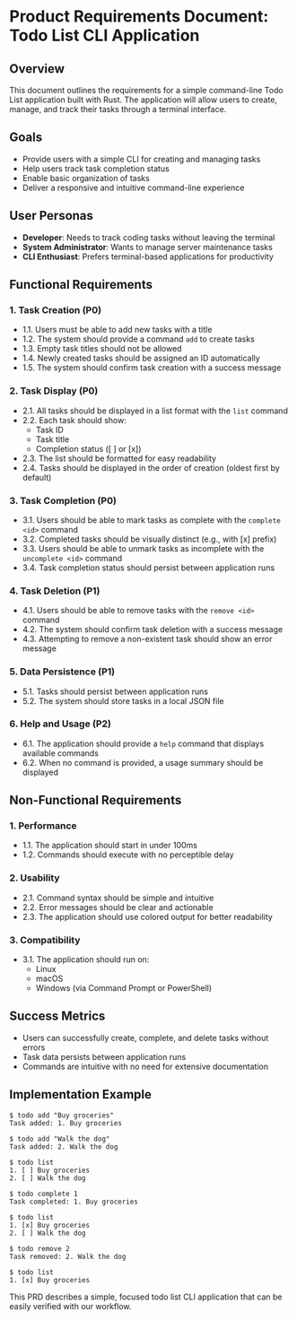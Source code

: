 # Product Requirements Document: Todo List CLI Application

## Overview

This document outlines the requirements for a simple command-line Todo List application built with Rust. The application will allow users to create, manage, and track their tasks through a terminal interface.

## Goals

- Provide users with a simple CLI for creating and managing tasks
- Help users track task completion status
- Enable basic organization of tasks
- Deliver a responsive and intuitive command-line experience

## User Personas

- **Developer**: Needs to track coding tasks without leaving the terminal
- **System Administrator**: Wants to manage server maintenance tasks
- **CLI Enthusiast**: Prefers terminal-based applications for productivity

## Functional Requirements

### 1. Task Creation (P0)

- 1.1. Users must be able to add new tasks with a title
- 1.2. The system should provide a command `add` to create tasks
- 1.3. Empty task titles should not be allowed
- 1.4. Newly created tasks should be assigned an ID automatically
- 1.5. The system should confirm task creation with a success message

### 2. Task Display (P0)

- 2.1. All tasks should be displayed in a list format with the `list` command
- 2.2. Each task should show:
  - Task ID
  - Task title
  - Completion status ([ ] or [x])
- 2.3. The list should be formatted for easy readability
- 2.4. Tasks should be displayed in the order of creation (oldest first by default)

### 3. Task Completion (P0)

- 3.1. Users should be able to mark tasks as complete with the `complete <id>` command
- 3.2. Completed tasks should be visually distinct (e.g., with [x] prefix)
- 3.3. Users should be able to unmark tasks as incomplete with the `uncomplete <id>` command
- 3.4. Task completion status should persist between application runs

### 4. Task Deletion (P1)

- 4.1. Users should be able to remove tasks with the `remove <id>` command
- 4.2. The system should confirm task deletion with a success message
- 4.3. Attempting to remove a non-existent task should show an error message

### 5. Data Persistence (P1)

- 5.1. Tasks should persist between application runs
- 5.2. The system should store tasks in a local JSON file

### 6. Help and Usage (P2)

- 6.1. The application should provide a `help` command that displays available commands
- 6.2. When no command is provided, a usage summary should be displayed

## Non-Functional Requirements

### 1. Performance

- 1.1. The application should start in under 100ms
- 1.2. Commands should execute with no perceptible delay

### 2. Usability

- 2.1. Command syntax should be simple and intuitive
- 2.2. Error messages should be clear and actionable
- 2.3. The application should use colored output for better readability

### 3. Compatibility

- 3.1. The application should run on:
  - Linux
  - macOS
  - Windows (via Command Prompt or PowerShell)

## Success Metrics

- Users can successfully create, complete, and delete tasks without errors
- Task data persists between application runs
- Commands are intuitive with no need for extensive documentation

## Implementation Example

```
$ todo add "Buy groceries"
Task added: 1. Buy groceries

$ todo add "Walk the dog"
Task added: 2. Walk the dog

$ todo list
1. [ ] Buy groceries
2. [ ] Walk the dog

$ todo complete 1
Task completed: 1. Buy groceries

$ todo list
1. [x] Buy groceries
2. [ ] Walk the dog

$ todo remove 2
Task removed: 2. Walk the dog

$ todo list
1. [x] Buy groceries
```

This PRD describes a simple, focused todo list CLI application that can be easily verified with our workflow. 